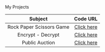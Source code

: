 My Projects

|           Subject         |  Code URL                                                                                      |
| :----------------------:  |  :-------------------------------------------------------------------------------------------: |
| Rock Paper Scissors Game  |  [Click here](https://github.com/ahmettakcan/python_practice/blob/main/rock_paper_scissors.py) |
| Encrypt - Decrypt         |  [Click here](https://github.com/ahmettakcan/python_practice/blob/main/encrypt_decrypt.py)     |
| Public Auction            |  [Click here](https://github.com/ahmettakcan/python_practice/blob/main/public_auction.py)      |
